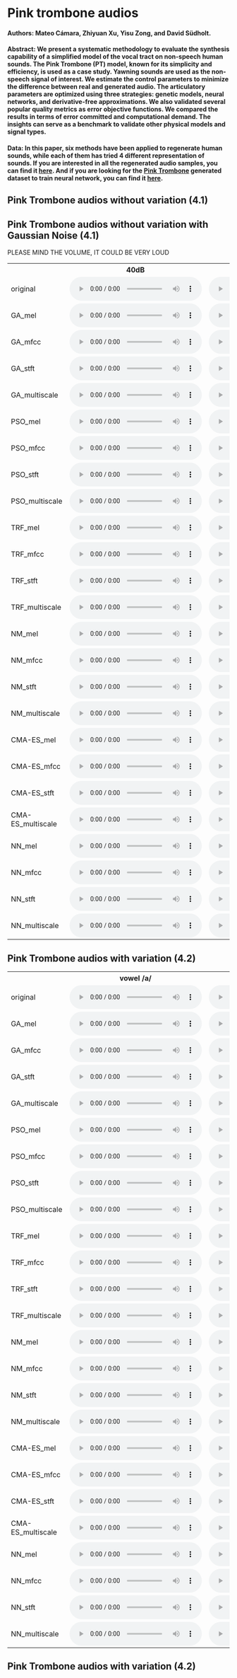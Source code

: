# Pink trombone audios

#### Authors: Mateo Cámara, Zhiyuan Xu, Yisu Zong, and David Südholt.

#### Abstract: We present a systematic methodology to evaluate the synthesis capability of a simplified model of the vocal tract on non-speech human sounds. The Pink Trombone (PT) model, known for its simplicity and efficiency, is used as a case study. Yawning sounds are used as the non-speech signal of interest. We estimate the control parameters to minimize the difference between real and generated audio. The articulatory parameters are optimized using three strategies: genetic models, neural networks, and derivative-free approximations. We also validated several popular quality metrics as error objective functions. We compared the results in terms of error committed and computational demand. The insights can serve as a benchmark to validate other physical models and signal types.

#### Data: In this paper, six methods have been applied to regenerate human sounds, while each of them has tried 4 different representation of sounds. If you are interested in all the regenerated audio samples, you can find it [here](https://drive.google.com/file/d/1XVN8Mj7LLG5pcYhfVSmhXDV5HdQDJ0eV/view?usp=sharing). And if you are looking for the [Pink Trombone](https://dood.al/pinktrombone/) generated dataset to train neural network, you can find it [here](https://drive.google.com/file/d/1bA0rWwonPMUb6FpfO0tIQCOvA4rBXyKn/view?usp=sharing).

## Pink Trombone audios without variation (4.1)




## Pink Trombone audios without variation with Gaussian Noise (4.1)

PLEASE MIND THE VOLUME, IT COULD BE VERY LOUD
<div class='figure'>
    <table>
        <tbody>
            <tr>
                <th></th>    
                <th>40dB</th> 
                <th>20dB</th>
                <th>0dB</th>
                <th>-10dB</th>
            </tr>
            <tr>
                <td>original</td>
                <td><audio controls=''><source src='orig_noise/noisy_0_40db.wav'></audio></td>
                <td><audio controls=''><source src='orig_noise/noisy_0_20db.wav'></audio></td>
                <td><audio controls=''><source src='orig_noise/noisy_0_0db.wav'></audio></td>
                <td><audio controls=''><source src='orig_noise/noisy_0_-10db.wav'></audio></td>
            </tr>
            <tr>
                <td>GA_mel</td>
                <td><audio controls=''><source src='results_noise/0_gen_mel_40db.wav'></audio></td>
                <td><audio controls=''><source src='results_noise/0_gen_mel_20db.wav'></audio></td>
                <td><audio controls=''><source src='results_noise/0_gen_mel_0db.wav'></audio></td>
                <td><audio controls=''><source src='results_noise/0_gen_mel_-10db.wav'></audio></td>
            </tr>
            <tr>
                <td>GA_mfcc</td>
                <td><audio controls=''><source src='results_noise/0_gen_mfcc_40db.wav'></audio></td>
                <td><audio controls=''><source src='results_noise/0_gen_mfcc_20db.wav'></audio></td>
                <td><audio controls=''><source src='results_noise/0_gen_mfcc_0db.wav'></audio></td>
                <td><audio controls=''><source src='results_noise/0_gen_mfcc_-10db.wav'></audio></td>
            </tr>
            <tr>
                <td>GA_stft</td>
                <td><audio controls=''><source src='results_noise/0_gen_stft_40db.wav'></audio></td>
                <td><audio controls=''><source src='results_noise/0_gen_stft_20db.wav'></audio></td>
                <td><audio controls=''><source src='results_noise/0_gen_stft_0db.wav'></audio></td>
                <td><audio controls=''><source src='results_noise/0_gen_stft_-10db.wav'></audio></td>
            </tr>
            <tr>
                <td>GA_multiscale</td>
                <td><audio controls=''><source src='results_noise/0_gen_multiscale_40db.wav'></audio></td>
                <td><audio controls=''><source src='results_noise/0_gen_multiscale_20db.wav'></audio></td>
                <td><audio controls=''><source src='results_noise/0_gen_multiscale_0db.wav'></audio></td>
                <td><audio controls=''><source src='results_noise/0_gen_multiscale_-10db.wav'></audio></td>
            </tr>
            <tr>
                <td>PSO_mel</td>
                <td><audio controls=''><source src='results_noise/0_pso_mel_40db.wav'></audio></td>
                <td><audio controls=''><source src='results_noise/0_pso_mel_20db.wav'></audio></td>
                <td><audio controls=''><source src='results_noise/0_pso_mel_0db.wav'></audio></td>
                <td><audio controls=''><source src='results_noise/0_pso_mel_-10db.wav'></audio></td>
            </tr>
            <tr>
                <td>PSO_mfcc</td>
                <td><audio controls=''><source src='results_noise/0_pso_mfcc_40db.wav'></audio></td>
                <td><audio controls=''><source src='results_noise/0_pso_mfcc_20db.wav'></audio></td>
                <td><audio controls=''><source src='results_noise/0_pso_mfcc_0db.wav'></audio></td>
                <td><audio controls=''><source src='results_noise/0_pso_mfcc_-10db.wav'></audio></td>
            </tr>
            <tr>
                <td>PSO_stft</td>
                <td><audio controls=''><source src='results_noise/0_pso_stft_40db.wav'></audio></td>
                <td><audio controls=''><source src='results_noise/0_pso_stft_20db.wav'></audio></td>
                <td><audio controls=''><source src='results_noise/0_pso_stft_0db.wav'></audio></td>
                <td><audio controls=''><source src='results_noise/0_pso_stft_-10db.wav'></audio></td>
            </tr>
            <tr>
                <td>PSO_multiscale</td>
                <td><audio controls=''><source src='results_noise/0_pso_multiscale_40db.wav'></audio></td>
                <td><audio controls=''><source src='results_noise/0_pso_multiscale_20db.wav'></audio></td>
                <td><audio controls=''><source src='results_noise/0_pso_multiscale_0db.wav'></audio></td>
                <td><audio controls=''><source src='results_noise/0_pso_multiscale_-10db.wav'></audio></td>
            </tr>
            <tr>
                <td>TRF_mel</td>
                <td><audio controls=''><source src='results_noise/0_levenberg-marquardt_mel_40db.wav'></audio></td>
                <td><audio controls=''><source src='results_noise/0_levenberg-marquardt_mel_20db.wav'></audio></td>
                <td><audio controls=''><source src='results_noise/0_levenberg-marquardt_mel_0db.wav'></audio></td>
                <td><audio controls=''><source src='results_noise/0_levenberg-marquardt_mel_-10db.wav'></audio></td>
            </tr>
            <tr>
                <td>TRF_mfcc</td>
                <td><audio controls=''><source src='results_noise/0_levenberg-marquardt_mfcc_40db.wav'></audio></td>
                <td><audio controls=''><source src='results_noise/0_levenberg-marquardt_mfcc_20db.wav'></audio></td>
                <td><audio controls=''><source src='results_noise/0_levenberg-marquardt_mfcc_0db.wav'></audio></td>
                <td><audio controls=''><source src='results_noise/0_levenberg-marquardt_mfcc_-10db.wav'></audio></td>
            </tr>
            <tr>
                <td>TRF_stft</td>
                <td><audio controls=''><source src='results_noise/0_levenberg-marquardt_stft_40db.wav'></audio></td>
                <td><audio controls=''><source src='results_noise/0_levenberg-marquardt_stft_20db.wav'></audio></td>
                <td><audio controls=''><source src='results_noise/0_levenberg-marquardt_stft_0db.wav'></audio></td>
                <td><audio controls=''><source src='results_noise/0_levenberg-marquardt_stft_-10db.wav'></audio></td>
            </tr>
            <tr>
                <td>TRF_multiscale</td>
                <td><audio controls=''><source src='results_noise/0_levenberg-marquardt_multiscale_40db.wav'></audio></td>
                <td><audio controls=''><source src='results_noise/0_levenberg-marquardt_multiscale_20db.wav'></audio></td>
                <td><audio controls=''><source src='results_noise/0_levenberg-marquardt_multiscale_0db.wav'></audio></td>
                <td><audio controls=''><source src='results_noise/0_levenberg-marquardt_multiscale_-10db.wav'></audio></td>
            </tr>
            <tr>
                <td>NM_mel</td>
                <td><audio controls=''><source src='results_noise/0_downhill_mel_40db.wav'></audio></td>
                <td><audio controls=''><source src='results_noise/0_downhill_mel_20db.wav'></audio></td>
                <td><audio controls=''><source src='results_noise/0_downhill_mel_0db.wav'></audio></td>
                <td><audio controls=''><source src='results_noise/0_downhill_mel_-10db.wav'></audio></td>
            </tr>
            <tr>
                <td>NM_mfcc</td>
                <td><audio controls=''><source src='results_noise/0_downhill_mfcc_40db.wav'></audio></td>
                <td><audio controls=''><source src='results_noise/0_downhill_mfcc_20db.wav'></audio></td>
                <td><audio controls=''><source src='results_noise/0_downhill_mfcc_0db.wav'></audio></td>
                <td><audio controls=''><source src='results_noise/0_downhill_mfcc_-10db.wav'></audio></td>
            </tr>
            <tr>
                <td>NM_stft</td>
                <td><audio controls=''><source src='results_noise/0_downhill_stft_40db.wav'></audio></td>
                <td><audio controls=''><source src='results_noise/0_downhill_stft_20db.wav'></audio></td>
                <td><audio controls=''><source src='results_noise/0_downhill_stft_0db.wav'></audio></td>
                <td><audio controls=''><source src='results_noise/0_downhill_stft_-10db.wav'></audio></td>
            </tr>
            <tr>
                <td>NM_multiscale</td>
                <td><audio controls=''><source src='results_noise/0_downhill_multiscale_40db.wav'></audio></td>
                <td><audio controls=''><source src='results_noise/0_downhill_multiscale_20db.wav'></audio></td>
                <td><audio controls=''><source src='results_noise/0_downhill_multiscale_0db.wav'></audio></td>
                <td><audio controls=''><source src='results_noise/0_downhill_multiscale_-10db.wav'></audio></td>
            </tr>
            <tr>
                <td>CMA-ES_mel</td>
                <td><audio controls=''><source src='results_noise/0_cma-es_mel_40db.wav'></audio></td>
                <td><audio controls=''><source src='results_noise/0_cma-es_mel_20db.wav'></audio></td>
                <td><audio controls=''><source src='results_noise/0_cma-es_mel_0db.wav'></audio></td>
                <td><audio controls=''><source src='results_noise/0_cma-es_mel_-10db.wav'></audio></td>
            </tr>
            <tr>
                <td>CMA-ES_mfcc</td>
                <td><audio controls=''><source src='results_noise/0_cma-es_mfcc_40db.wav'></audio></td>
                <td><audio controls=''><source src='results_noise/0_cma-es_mfcc_20db.wav'></audio></td>
                <td><audio controls=''><source src='results_noise/0_cma-es_mfcc_0db.wav'></audio></td>
                <td><audio controls=''><source src='results_noise/0_cma-es_mfcc_-10db.wav'></audio></td>
            </tr>
            <tr>
                <td>CMA-ES_stft</td>
                <td><audio controls=''><source src='results_noise/0_cma-es_stft_40db.wav'></audio></td>
                <td><audio controls=''><source src='results_noise/0_cma-es_stft_20db.wav'></audio></td>
                <td><audio controls=''><source src='results_noise/0_cma-es_stft_0db.wav'></audio></td>
                <td><audio controls=''><source src='results_noise/0_cma-es_stft_-10db.wav'></audio></td>
            </tr>
            <tr>
                <td>CMA-ES_multiscale</td>
                <td><audio controls=''><source src='results_noise/0_cma-es_multiscale_40db.wav'></audio></td>
                <td><audio controls=''><source src='results_noise/0_cma-es_multiscale_20db.wav'></audio></td>
                <td><audio controls=''><source src='results_noise/0_cma-es_multiscale_0db.wav'></audio></td>
                <td><audio controls=''><source src='results_noise/0_cma-es_multiscale_-10db.wav'></audio></td>
            </tr>
            <tr>
                <td>NN_mel</td>
                <td><audio controls=''><source src='results_noise/0_nn_mel_40db.wav'></audio></td>
                <td><audio controls=''><source src='results_noise/0_nn_mel_20db.wav'></audio></td>
                <td><audio controls=''><source src='results_noise/0_nn_mel_0db.wav'></audio></td>
                <td><audio controls=''><source src='results_noise/0_nn_mel_-10db.wav'></audio></td>
            </tr>
            <tr>
                <td>NN_mfcc</td>
                <td><audio controls=''><source src='results_noise/0_nn_mfcc_40db.wav'></audio></td>
                <td><audio controls=''><source src='results_noise/0_nn_mfcc_20db.wav'></audio></td>
                <td><audio controls=''><source src='results_noise/0_nn_mfcc_0db.wav'></audio></td>
                <td><audio controls=''><source src='results_noise/0_nn_mfcc_-10db.wav'></audio></td>
            </tr>
            <tr>
                <td>NN_stft</td>
                <td><audio controls=''><source src='results_noise/0_nn_stft_40db.wav'></audio></td>
                <td><audio controls=''><source src='results_noise/0_nn_stft_20db.wav'></audio></td>
                <td><audio controls=''><source src='results_noise/0_nn_stft_0db.wav'></audio></td>
                <td><audio controls=''><source src='results_noise/0_nn_stft_-10db.wav'></audio></td>
            </tr>
            <tr>
                <td>NN_multiscale</td>
                <td><audio controls=''><source src='results_noise/0_nn_multiscale_40db.wav'></audio></td>
                <td><audio controls=''><source src='results_noise/0_nn_multiscale_20db.wav'></audio></td>
                <td><audio controls=''><source src='results_noise/0_nn_multiscale_0db.wav'></audio></td>
                <td><audio controls=''><source src='results_noise/0_nn_multiscale_-10db.wav'></audio></td>
            </tr>
        </tbody>
    </table>
</div>    




## Pink Trombone audios with variation (4.2)
<div class='figure'>
    <table>
        <tbody>
            <tr>
                <th></th>
                <th>vowel /a/</th>
                <th>vowel /o/</th>
                <th>yawn 1</th>
            </tr>
            <tr>
                <td>original</td>
                <td><audio controls=''><source src='orig_real/a.wav'></audio></td>
                <td><audio controls=''><source src='orig_real/o.wav'></audio></td>
                <td><audio controls=''><source src='orig_real/yawn1.wav'></audio></td>
            </tr>
            <tr>
                <td>GA_mel</td>
                <td><audio controls=''><source src='results_real/a_gen_mel.wav'></audio></td>
                <td><audio controls=''><source src='results_real/o_gen_mel.wav'></audio></td>
                <td><audio controls=''><source src='results_real/yawn1_gen_mel.wav'></audio></td>
            </tr>
            <tr>
                <td>GA_mfcc</td>
                <td><audio controls=''><source src='results_real/a_gen_mfcc.wav'></audio></td>
                <td><audio controls=''><source src='results_real/o_gen_mfcc.wav'></audio></td>
                <td><audio controls=''><source src='results_real/yawn1_gen_mfcc.wav'></audio></td>
            </tr>
            <tr>
                <td>GA_stft</td>
                <td><audio controls=''><source src='results_real/a_gen_stft.wav'></audio></td>
                <td><audio controls=''><source src='results_real/o_gen_stft.wav'></audio></td>
                <td><audio controls=''><source src='results_real/yawn1_gen_stft.wav'></audio></td>
            </tr>
            <tr>
                <td>GA_multiscale</td>
                <td><audio controls=''><source src='results_real/a_gen_multiscale.wav'></audio></td>
                <td><audio controls=''><source src='results_real/o_gen_multiscale.wav'></audio></td>
                <td><audio controls=''><source src='results_real/yawn1_gen_multiscale.wav'></audio></td>
            </tr>
            <tr>
                <td>PSO_mel</td>
                <td><audio controls=''><source src='results_real/a_pso_mel.wav'></audio></td>
                <td><audio controls=''><source src='results_real/o_pso_mel.wav'></audio></td>
                <td><audio controls=''><source src='results_real/yawn1_pso_mel.wav'></audio></td>
            </tr>
            <tr>
                <td>PSO_mfcc</td>
                <td><audio controls=''><source src='results_real/a_pso_mfcc.wav'></audio></td>
                <td><audio controls=''><source src='results_real/o_pso_mfcc.wav'></audio></td>
                <td><audio controls=''><source src='results_real/yawn1_pso_mfcc.wav'></audio></td>
            </tr>
            <tr>
                <td>PSO_stft</td>
                <td><audio controls=''><source src='results_real/a_pso_stft.wav'></audio></td>
                <td><audio controls=''><source src='results_real/o_pso_stft.wav'></audio></td>
                <td><audio controls=''><source src='results_real/yawn1_pso_stft.wav'></audio></td>
            </tr>
            <tr>
                <td>PSO_multiscale</td>
                <td><audio controls=''><source src='results_real/a_pso_multiscale.wav'></audio></td>
                <td><audio controls=''><source src='results_real/o_pso_multiscale.wav'></audio></td>
                <td><audio controls=''><source src='results_real/yawn1_pso_multiscale.wav'></audio></td>
            </tr>
            <tr>
                <td>TRF_mel</td>
                <td><audio controls=''><source src='results_real/a_levenberg-marquardt_mel.wav'></audio></td>
                <td><audio controls=''><source src='results_real/o_levenberg-marquardt_mel.wav'></audio></td>
                <td><audio controls=''><source src='results_real/yawn1_levenberg-marquardt_mel.wav'></audio></td>
            </tr>
            <tr>
                <td>TRF_mfcc</td>
                <td><audio controls=''><source src='results_real/a_levenberg-marquardt_mfcc.wav'></audio></td>
                <td><audio controls=''><source src='results_real/o_levenberg-marquardt_mfcc.wav'></audio></td>
                <td><audio controls=''><source src='results_real/yawn1_levenberg-marquardt_mfcc.wav'></audio></td>
            </tr>
            <tr>
                <td>TRF_stft</td>
                <td><audio controls=''><source src='results_real/a_levenberg-marquardt_stft.wav'></audio></td>
                <td><audio controls=''><source src='results_real/o_levenberg-marquardt_stft.wav'></audio></td>
                <td><audio controls=''><source src='results_real/yawn1_levenberg-marquardt_stft.wav'></audio></td>
            </tr>
            <tr>
                <td>TRF_multiscale</td>
                <td><audio controls=''><source src='results_real/a_levenberg-marquardt_multiscale.wav'></audio></td>
                <td><audio controls=''><source src='results_real/o_levenberg-marquardt_multiscale.wav'></audio></td>
                <td><audio controls=''><source src='results_real/yawn1_levenberg-marquardt_multiscale.wav'></audio></td>
            </tr>
            <tr>
                <td>NM_mel</td>
                <td><audio controls=''><source src='results_real/a_downhill_mel.wav'></audio></td>
                <td><audio controls=''><source src='results_real/o_downhill_mel.wav'></audio></td>
                <td><audio controls=''><source src='results_real/yawn1_downhill_mel.wav'></audio></td>
            </tr>
            <tr>
                <td>NM_mfcc</td>
                <td><audio controls=''><source src='results_real/a_downhill_mfcc.wav'></audio></td>
                <td><audio controls=''><source src='results_real/o_downhill_mfcc.wav'></audio></td>
                <td><audio controls=''><source src='results_real/yawn1_downhill_mfcc.wav'></audio></td>
            </tr>
            <tr>
                <td>NM_stft</td>
                <td><audio controls=''><source src='results_real/a_downhill_stft.wav'></audio></td>
                <td><audio controls=''><source src='results_real/o_downhill_stft.wav'></audio></td>
                <td><audio controls=''><source src='results_real/yawn1_downhill_stft.wav'></audio></td>
            </tr>
            <tr>
                <td>NM_multiscale</td>
                <td><audio controls=''><source src='results_real/a_downhill_multiscale.wav'></audio></td>
                <td><audio controls=''><source src='results_real/o_downhill_multiscale.wav'></audio></td>
                <td><audio controls=''><source src='results_real/yawn1_downhill_multiscale.wav'></audio></td>
            </tr>
            <tr>
                <td>CMA-ES_mel</td>
                <td><audio controls=''><source src='results_real/a_cma-es_mel.wav'></audio></td>
                <td><audio controls=''><source src='results_real/o_cma-es_mel.wav'></audio></td>
                <td><audio controls=''><source src='results_real/yawn1_cma-es_mel.wav'></audio></td>
            </tr>
            <tr>
                <td>CMA-ES_mfcc</td>
                <td><audio controls=''><source src='results_real/a_cma-es_mfcc.wav'></audio></td>
                <td><audio controls=''><source src='results_real/o_cma-es_mfcc.wav'></audio></td>
                <td><audio controls=''><source src='results_real/yawn1_cma-es_mfcc.wav'></audio></td>
            </tr>
            <tr>
                <td>CMA-ES_stft</td>
                <td><audio controls=''><source src='results_real/a_cma-es_stft.wav'></audio></td>
                <td><audio controls=''><source src='results_real/o_cma-es_stft.wav'></audio></td>
                <td><audio controls=''><source src='results_real/yawn1_cma-es_stft.wav'></audio></td>
            </tr>
            <tr>
                <td>CMA-ES_multiscale</td>
                <td><audio controls=''><source src='results_real/a_cma-es_multiscale.wav'></audio></td>
                <td><audio controls=''><source src='results_real/o_cma-es_multiscale.wav'></audio></td>
                <td><audio controls=''><source src='results_real/yawn1_cma-es_multiscale.wav'></audio></td>
            </tr>
            <tr>
                <td>NN_mel</td>
                <td><audio controls=''><source src='results_real/a_nn_mel.wav'></audio></td>
                <td><audio controls=''><source src='results_real/o_nn_mel.wav'></audio></td>
                <td><audio controls=''><source src='results_real/yawn1_nn_mel.wav'></audio></td>
            </tr>
            <tr>
                <td>NN_mfcc</td>
                <td><audio controls=''><source src='results_real/a_nn_mfcc.wav'></audio></td>
                <td><audio controls=''><source src='results_real/o_nn_mfcc.wav'></audio></td>
                <td><audio controls=''><source src='results_real/yawn1_nn_mfcc.wav'></audio></td>
            </tr>
            <tr>
                <td>NN_stft</td>
                <td><audio controls=''><source src='results_real/a_nn_stft.wav'></audio></td>
                <td><audio controls=''><source src='results_real/o_nn_stft.wav'></audio></td>
                <td><audio controls=''><source src='results_real/yawn1_nn_stft.wav'></audio></td>
            </tr>
            <tr>
                <td>NN_multiscale</td>
                <td><audio controls=''><source src='results_real/a_nn_multiscale.wav'></audio></td>
                <td><audio controls=''><source src='results_real/o_nn_multiscale.wav'></audio></td>
                <td><audio controls=''><source src='results_real/yawn1_nn_multiscale.wav'></audio></td>
            </tr>
        </tbody>
    </table>
</div>
        
        
        
## Pink Trombone audios with variation (4.2)        
